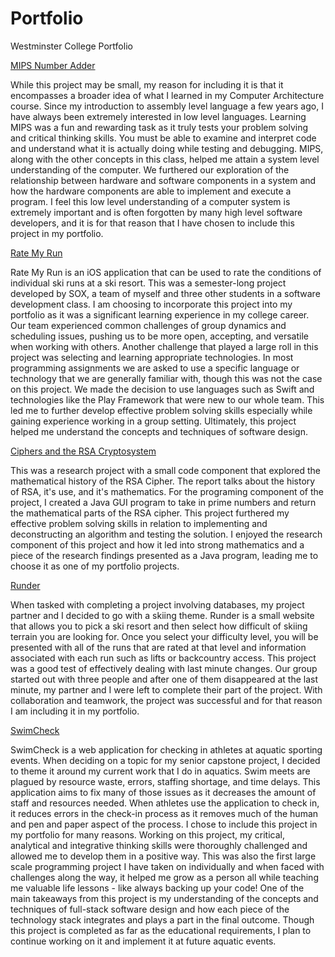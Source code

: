 # Portfolio
Westminster College Portfolio

[MIPS Number Adder](MIPS/)

While this project may be small, my reason for including it is that it encompasses a broader idea of what I learned in my Computer Architecture course. Since my introduction to assembly level language a few years ago, I have always been extremely interested in low level languages. Learning MIPS was a fun and rewarding task as it truly tests your problem solving and critical thinking skills. You must be able to examine and interpret code and understand what it is actually doing while testing and debugging. MIPS, along with the other concepts in this class, helped me attain a system level understanding of the computer. We furthered our exploration of the relationship between hardware and software components in a system and how the hardware components are able to implement and execute a program. I feel this low level understanding of a computer system is extremely important and is often forgotten by many high level software developers, and it is for that reason that I have chosen to include this project in my portfolio. 

[Rate My Run](https://github.com/kyleottmann/SoxAppCode)

Rate My Run is an iOS application that can be used to rate the conditions of individual ski runs at a ski resort. This was a semester-long project developed by SOX, a team of myself and three other students in a software development class. I am choosing to incorporate this project into my portfolio as it was a significant learning experience in my college career. Our team experienced common challenges of group dynamics and scheduling issues, pushing us to be more open, accepting, and versatile when working with others. Another challenge that played a large roll in this project was selecting and learning appropriate technologies. In most programming assignments we are asked to use a specific language or technology that we are generally familiar with, though this was not the case on this project. We made the decision to use languages such as Swift and technologies like the Play Framework that were new to our whole team. This led me to further develop effective problem solving skills especially while gaining experience working in a group setting. Ultimately, this project helped me understand the concepts and techniques of software design. 

[Ciphers and the RSA Cryptosystem](RSA-Ciphers/)

This was a research project with a small code component that explored the mathematical history of the RSA Cipher. The report talks about the history of RSA, it's use, and it's mathematics. For the programing component of the project, I created a Java GUI program to take in prime numbers and return the mathematical parts of the RSA cipher. This project furthered my effective problem solving skills in relation to implementing and deconstructing an algorithm and testing the solution. I enjoyed the research component of this project and how it led into strong mathematics and a piece of the research findings presented as a Java program, leading me to choose it as one of my portfolio projects.

[Runder](Runder/)

When tasked with completing a project involving databases, my project partner and I decided to go with a skiing theme. Runder is a small website that allows you to pick a ski resort and then select how difficult of skiing terrain you are looking for. Once you select your difficulty level, you will be presented with all of the runs that are rated at that level and information associated with each run such as lifts or backcountry access. This project was a good test of effectively dealing with last minute changes. Our group started out with three people and after one of them disappeared at the last minute, my partner and I were left to complete their part of the project. With collaboration and teamwork, the project was successful and for that reason I am including it in my portfolio. 

[SwimCheck](../swimcheck)

SwimCheck is a web application for checking in athletes at aquatic sporting events. When deciding on a topic for my senior capstone project, I decided to theme it around my current work that I do in aquatics. Swim meets are plagued by resource waste, errors, staffing shortage, and time delays. This application aims to fix many of those issues as it decreases the amount of staff and resources needed. When athletes use the application to check in, it reduces errors in the check-in process as it removes much of the human and pen and paper aspect of the process. I chose to include this project in my portfolio for many reasons. Working on this project, my critical, analytical and integrative thinking skills were thoroughly challenged and allowed me to develop them in a positive way. This was also the first large scale programming project I have taken on individually and when faced with challenges along the way, it helped me grow as a person all while teaching me valuable life lessons - like always backing up your code! One of the main takeaways from this project is my understanding of the concepts and techniques of full-stack software design and how each piece of the technology stack integrates and plays a part in the final outcome. Though this project is completed as far as the educational requirements, I plan to continue working on it and implement it at future aquatic events. 
